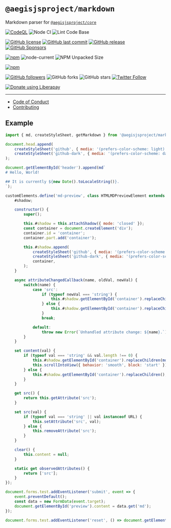 # `@aegisjsproject/markdown`

Markdown parser for [`@aegisjsproject/core`](https://github.com/AegisJSProject/core)

[![CodeQL](https://github.com/AegisJSProject/markdown/actions/workflows/codeql-analysis.yml/badge.svg)](https://github.com/AegisJSProject/markdown/actions/workflows/codeql-analysis.yml)
![Node CI](https://github.com/AegisJSProject/markdown/workflows/Node%20CI/badge.svg)
![Lint Code Base](https://github.com/AegisJSProject/markdown/workflows/Lint%20Code%20Base/badge.svg)

[![GitHub license](https://img.shields.io/github/license/AegisJSProject/markdown.svg)](https://github.com/AegisJSProject/markdown/blob/master/LICENSE)
[![GitHub last commit](https://img.shields.io/github/last-commit/AegisJSProject/markdown.svg)](https://github.com/AegisJSProject/markdown/commits/master)
[![GitHub release](https://img.shields.io/github/release/AegisJSProject/markdown?logo=github)](https://github.com/AegisJSProject/markdown/releases)
[![GitHub Sponsors](https://img.shields.io/github/sponsors/shgysk8zer0?logo=github)](https://github.com/sponsors/shgysk8zer0)

[![npm](https://img.shields.io/npm/v/@aegisjsproject/markdown)](https://www.npmjs.com/package/@aegisjsproject/markdown)
![node-current](https://img.shields.io/node/v/@aegisjsproject/markdown)
![NPM Unpacked Size](https://img.shields.io/npm/unpacked-size/%40shgysk8zer0%2Fmarkdown)

[![npm](https://img.shields.io/npm/dw/@aegisjsproject/markdown?logo=npm)](https://www.npmjs.com/package/@aegisjsproject/markdown)

[![GitHub followers](https://img.shields.io/github/followers/AegisJSProject.svg?style=social)](https://github.com/AegisJSProject)
![GitHub forks](https://img.shields.io/github/forks/AegisJSProject/markdown.svg?style=social)
![GitHub stars](https://img.shields.io/github/stars/AegisJSProject/markdown.svg?style=social)
[![Twitter Follow](https://img.shields.io/twitter/follow/shgysk8zer0.svg?style=social)](https://twitter.com/shgysk8zer0)

[![Donate using Liberapay](https://img.shields.io/liberapay/receives/shgysk8zer0.svg?logo=liberapay)](https://liberapay.com/shgysk8zer0/donate "Donate using Liberapay")
- - -

- [Code of Conduct](./.github/CODE_OF_CONDUCT.md)
- [Contributing](./.github/CONTRIBUTING.md)
<!-- - [Security Policy](./.github/SECURITY.md) -->

## Example

```js
import { md, createStyleSheet, getMarkdown } from '@aegisjsproject/markdown';

document.head.append(
	createStyleSheet('github', { media: '(prefers-color-scheme: light)' }),
	createStyleSheet('github-dark', { media: '(prefers-color-scheme: dark)' }),
);

document.getElementById('header').append(md`
# Hello, World!

## It is currently ${new Date().toLocaleString()}.
`);

customElements.define('md-preview', class HTMLMDPreviewElement extends HTMLElement {
	#shadow;

	constructor() {
		super();

		this.#shadow = this.attachShadow({ mode: 'closed' });
		const container = document.createElement('div');
		container.id = 'container';
		container.part.add('container');

		this.#shadow.append(
			createStyleSheet('github', { media: '(prefers-color-scheme: light)' }),
			createStyleSheet('github-dark', { media: '(prefers-color-scheme: dark)' }),
			container,
		);
	}

	async attributeChangedCallback(name, oldVal, newVal) {
		switch(name) {
			case 'src':
				if (typeof newVal === 'string') {
					this.#shadow.getElementById('container').replaceChildren(await getMarkdown(this.src));
				} else {
					this.#shadow.getElementById('container').replaceChildren();
				}
				break;

			default:
				throw new Error(`Unhandled attribute change: ${name}.`);
		}
	}

	set content(val) {
		if (typeof val === 'string' && val.length !== 0) {
			this.#shadow.getElementById('container').replaceChildren(md`${val}`);
			this.scrollIntoView({ behavior: 'smooth', block: 'start' });
		} else {
			this.#shadow.getElementById('container').replaceChildren();
		}
	}

	get src() {
		return this.getAttribute('src');
	}

	set src(val) {
		if (typeof val === 'string' || val instanceof URL) {
			this.setAttribute('src', val);
		} else {
			this.removeAttribute('src');
		}
	}

	clear() {
		this.content = null;
	}

	static get observedAttributes() {
		return ['src'];
	}
});

document.forms.test.addEventListener('submit', event => {
	event.preventDefault();
	const data = new FormData(event.target);
	document.getElementById('preview').content = data.get('md');
});

document.forms.test.addEventListener('reset', () => document.getElementById('preview').clear());
```
